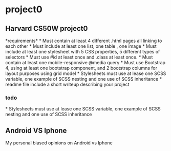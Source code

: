 # project0
<h2>Harvard CS50W project0</h2>
*requirements*
* Must contain at least 4 different .html pages all linking to each other
* Must include at least one list, one table , one image
* Must include at least one stylesheet with 5 CSS properties, 5 different types of selectors
* Must use #id at least once and .class at least once.
* Must contain at least one mobile-responsive @media query
* Must use Bootstrap 4, using at least one bootstrap component, and 2 bootstrap columns for layout purposes using grid model
* Stylesheets must use at lease one SCSS variable, one example of SCSS nesting and one use of SCSS inheritance
* readme file include a short writeup describing your project

<h3>todo</h3>
* Stylesheets must use at lease one SCSS variable, one example of SCSS nesting and one use of SCSS inheritance

<h2>Android VS Iphone</h2>
<p>My personal biased opinions on Android vs Iphone</p>
